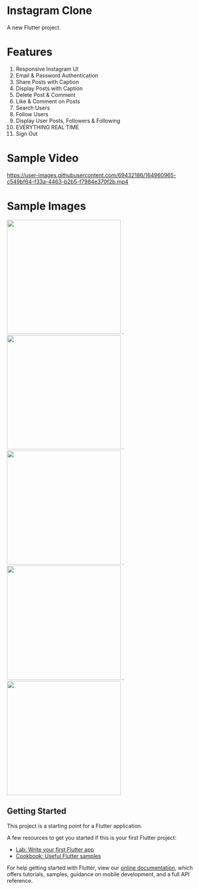 # Instagram Clone

A new Flutter project.

# Features
1. Responsive Instagram UI
2. Email & Password Authentication
3. Share Posts with Caption
4. Display Posts with Caption
5. Delete Post & Comment
6. Like & Comment on Posts
7. Search Users
8. Follow Users
9. Display User Posts, Followers & Following
10. EVERYTHING REAL TIME
11. Sign Out

# Sample Video


https://user-images.githubusercontent.com/69432186/164960965-c549bf64-f33a-4463-b2b5-f7984e370f2b.mp4




# Sample Images

<img width="300" src="https://github.com/Justin-roy/Intagram-Clone/blob/master/screenshots/1.jpg">      .
<img width="300" src="https://github.com/Justin-roy/Intagram-Clone/blob/master/screenshots/2.jpg">      .
<img width="300" src="https://github.com/Justin-roy/Intagram-Clone/blob/master/screenshots/3.jpg">      .
<img width="300" src="https://github.com/Justin-roy/Intagram-Clone/blob/master/screenshots/4.jpg">      .
<img width="300" src="https://github.com/Justin-roy/Intagram-Clone/blob/master/screenshots/5.jpg">     

## Getting Started

This project is a starting point for a Flutter application.

A few resources to get you started if this is your first Flutter project:

- [Lab: Write your first Flutter app](https://flutter.dev/docs/get-started/codelab)
- [Cookbook: Useful Flutter samples](https://flutter.dev/docs/cookbook)

For help getting started with Flutter, view our
[online documentation](https://flutter.dev/docs), which offers tutorials,
samples, guidance on mobile development, and a full API reference.
